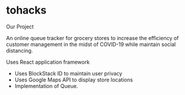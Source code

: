# tohacks
Our Project

An online queue tracker for grocery stores to increase the efficiency of customer management in the midst of COVID-19 while maintain social distancing.

Uses React application framework

- Uses BlockStack ID to maintain user privacy
- Uses Google Maps API to display store locations
- Implementation of Queue.
